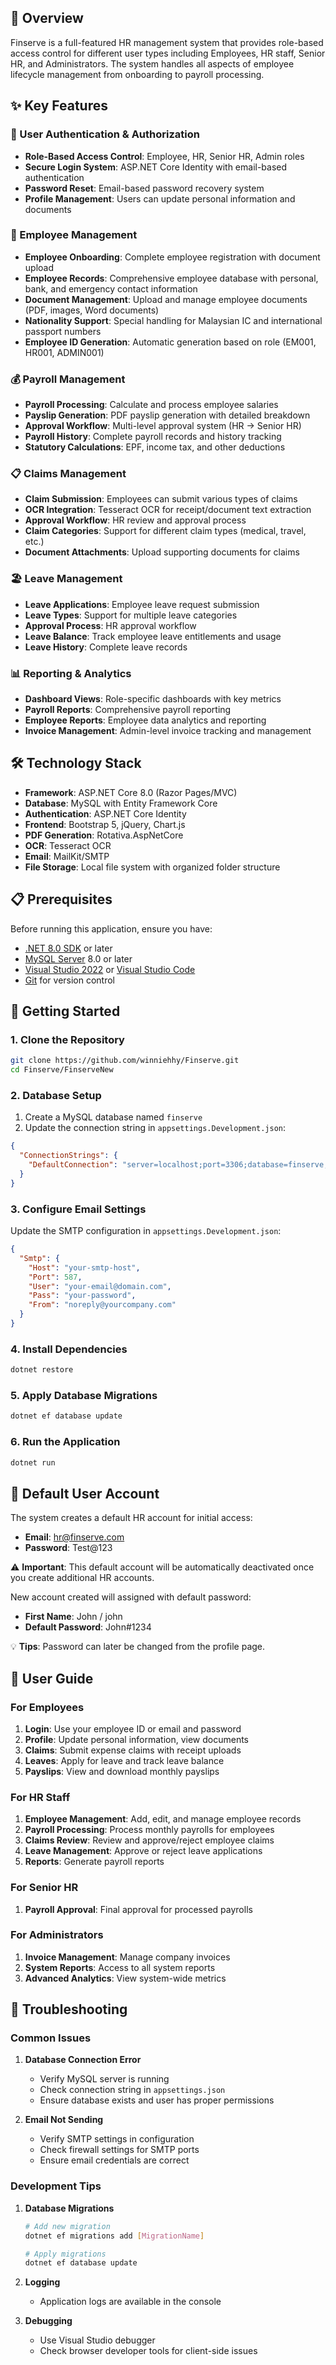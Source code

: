 ## 🏢 Overview

Finserve is a full-featured HR management system that provides role-based access control for different user types including Employees, HR staff, Senior HR, and Administrators. The system handles all aspects of employee lifecycle management from onboarding to payroll processing.

## ✨ Key Features

### 🔐 User Authentication & Authorization
- **Role-Based Access Control**: Employee, HR, Senior HR, Admin roles
- **Secure Login System**: ASP.NET Core Identity with email-based authentication
- **Password Reset**: Email-based password recovery system
- **Profile Management**: Users can update personal information and documents

### 👥 Employee Management
- **Employee Onboarding**: Complete employee registration with document upload
- **Employee Records**: Comprehensive employee database with personal, bank, and emergency contact information
- **Document Management**: Upload and manage employee documents (PDF, images, Word documents)
- **Nationality Support**: Special handling for Malaysian IC and international passport numbers
- **Employee ID Generation**: Automatic generation based on role (EM001, HR001, ADMIN001)

### 💰 Payroll Management
- **Payroll Processing**: Calculate and process employee salaries
- **Payslip Generation**: PDF payslip generation with detailed breakdown
- **Approval Workflow**: Multi-level approval system (HR → Senior HR)
- **Payroll History**: Complete payroll records and history tracking
- **Statutory Calculations**: EPF, income tax, and other deductions

### 📋 Claims Management
- **Claim Submission**: Employees can submit various types of claims
- **OCR Integration**: Tesseract OCR for receipt/document text extraction
- **Approval Workflow**: HR review and approval process
- **Claim Categories**: Support for different claim types (medical, travel, etc.)
- **Document Attachments**: Upload supporting documents for claims

### 🏖️ Leave Management
- **Leave Applications**: Employee leave request submission
- **Leave Types**: Support for multiple leave categories
- **Approval Process**: HR approval workflow
- **Leave Balance**: Track employee leave entitlements and usage
- **Leave History**: Complete leave records

### 📊 Reporting & Analytics
- **Dashboard Views**: Role-specific dashboards with key metrics
- **Payroll Reports**: Comprehensive payroll reporting
- **Employee Reports**: Employee data analytics and reporting
- **Invoice Management**: Admin-level invoice tracking and management

## 🛠️ Technology Stack

- **Framework**: ASP.NET Core 8.0 (Razor Pages/MVC)
- **Database**: MySQL with Entity Framework Core
- **Authentication**: ASP.NET Core Identity
- **Frontend**: Bootstrap 5, jQuery, Chart.js
- **PDF Generation**: Rotativa.AspNetCore
- **OCR**: Tesseract OCR
- **Email**: MailKit/SMTP
- **File Storage**: Local file system with organized folder structure

## 📋 Prerequisites

Before running this application, ensure you have:

- [.NET 8.0 SDK](https://dotnet.microsoft.com/download/dotnet/8.0) or later
- [MySQL Server](https://dev.mysql.com/downloads/mysql/) 8.0 or later
- [Visual Studio 2022](https://visualstudio.microsoft.com/) or [Visual Studio Code](https://code.visualstudio.com/)
- [Git](https://git-scm.com/) for version control

## 🚀 Getting Started

### 1. Clone the Repository
```bash
git clone https://github.com/winniehhy/Finserve.git
cd Finserve/FinserveNew
```

### 2. Database Setup
1. Create a MySQL database named `finserve`
2. Update the connection string in `appsettings.Development.json`:
```json
{
  "ConnectionStrings": {
    "DefaultConnection": "server=localhost;port=3306;database=finserve;user=your_username;password=your_password;SslMode=None;Connect Timeout=60;Allow User Variables=True;Convert Zero Datetime=True;Allow Zero Datetime=True;"
  }
}
```

### 3. Configure Email Settings
Update the SMTP configuration in `appsettings.Development.json`:
```json
{
  "Smtp": {
    "Host": "your-smtp-host",
    "Port": 587,
    "User": "your-email@domain.com",
    "Pass": "your-password",
    "From": "noreply@yourcompany.com"
  }
}
```

### 4. Install Dependencies
```bash
dotnet restore
```

### 5. Apply Database Migrations
```bash
dotnet ef database update
```

### 6. Run the Application
```bash
dotnet run
```

## 👤 Default User Account

The system creates a default HR account for initial access:
- **Email**: hr@finserve.com
- **Password**: Test@123

⚠️ **Important**: This default account will be automatically deactivated once you create additional HR accounts.

New account created will assigned with default password:
- **First Name**: John / john
- **Default Password**: John#1234

💡 **Tips**: Password can later be changed from the profile page.

## 📖 User Guide

### For Employees
1. **Login**: Use your employee ID or email and password
2. **Profile**: Update personal information, view documents
3. **Claims**: Submit expense claims with receipt uploads
4. **Leaves**: Apply for leave and track leave balance
5. **Payslips**: View and download monthly payslips

### For HR Staff
1. **Employee Management**: Add, edit, and manage employee records
2. **Payroll Processing**: Process monthly payrolls for employees
3. **Claims Review**: Review and approve/reject employee claims
4. **Leave Management**: Approve or reject leave applications
5. **Reports**: Generate payroll reports

### For Senior HR
1. **Payroll Approval**: Final approval for processed payrolls

### For Administrators
1. **Invoice Management**: Manage company invoices
2. **System Reports**: Access to all system reports
3. **Advanced Analytics**: View system-wide metrics


## 🐛 Troubleshooting

### Common Issues

1. **Database Connection Error**
   - Verify MySQL server is running
   - Check connection string in `appsettings.json`
   - Ensure database exists and user has proper permissions

2. **Email Not Sending**
   - Verify SMTP settings in configuration
   - Check firewall settings for SMTP ports
   - Ensure email credentials are correct

### Development Tips

1. **Database Migrations**
   ```bash
   # Add new migration
   dotnet ef migrations add [MigrationName]
   
   # Apply migrations
   dotnet ef database update
   ```

2. **Logging**
   - Application logs are available in the console

3. **Debugging**
   - Use Visual Studio debugger
   - Check browser developer tools for client-side issues
